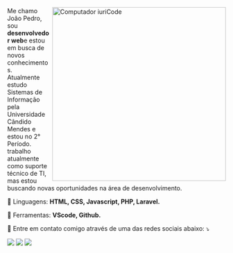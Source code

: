 <img src="https://raw.githubusercontent.com/MicaelliMedeiros/micaellimedeiros/master/image/computer-illustration.png" min-width="400px" max-width="400px" width="400px" align="right" alt="Computador iuriCode">    
Me chamo João Pedro, sou <strong>desenvolvedor web</strong>e estou em busca de novos conhecimentos.<br>
Atualmente estudo Sistemas de Informação pela Universidade Cândido Mendes e estou no 2° Período.<br>
trabalho atualmente como suporte técnico de TI, mas estou buscando novas oportunidades na área de desenvolvimento.
</p>

<p align="left">
  🦄 Linguagens: <strong>HTML, CSS, Javascript, PHP, Laravel.</strong>
</p>

<p align="left">
  💼 Ferramentas: <strong>VScode, Github.</strong>
</p>

<p align="left">
  💌 Entre em contato comigo através de uma das redes sociais abaixo: ⤵️
</p>

<p align="left">
  <a href="https://www.linkedin.com/in/joaopedro1337" alt="Linkedin">
  <img src="https://img.shields.io/badge/-Linkedin-0e76a8?style=flat-square&logo=Linkedin&logoColor=white&link=https://www.linkedin.com/in/joaopedro1337" /></a>

  <a href="http://api.whatsapp.com/send?phone=5521976190910" alt="WhatsApp">
  <img src="https://img.shields.io/badge/-WhatsApp-25d366?style=flat-square&labelColor=25d366&logo=whatsapp&logoColor=white&link=http://api.whatsapp.com/send?phone=5521976190910"/></a>

  <a href="https://www.instagram.com/eupkb1337/" alt="Instagram">
  <img src="https://img.shields.io/badge/-Instagram-DF0174?style=flat-square&labelColor=DF0174&logo=instagram&logoColor=white&link=https://www.instagram.com/eupkb1337/"/></a>
</p>
